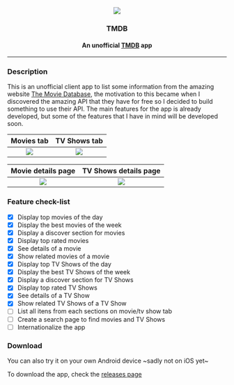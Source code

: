 <div align="center">
  <img src="https://github.com/WillianRod/tmdb-app/raw/master/android/app/src/main/res/mipmap-xxxhdpi/ic_launcher.png">
  <h3>TMDB</h3>
  <h4>An unofficial <a href="https://www.themoviedb.org/">TMDB</a> app</h4>
</div>

-----


### Description

This is an unofficial client app to list some information from the amazing website [The Movie Database](https://www.themoviedb.org/), the motivation to this became
when I discovered the amazing API that they have for free so I decided to build something to use their API. The main features for the app is already developed, but some of
the features that I have in mind will be developed soon.

Movies tab                |  TV Shows tab
:-------------------------:|:-------------------------:
![](https://github.com/WillianRod/tmdb-app/raw/master/screenshots/Screenshot_1.jpg)  |  ![](https://github.com/WillianRod/tmdb-app/raw/master/screenshots/Screenshot_2.jpg)


Movie details page                |  TV Shows details page
:-------------------------:|:-------------------------:
![](https://github.com/WillianRod/tmdb-app/raw/master/screenshots/Screenshot_3.png)  |  ![](https://github.com/WillianRod/tmdb-app/raw/master/screenshots/Screenshot_4.png)

### Feature check-list
- [X] Display top movies of the day
- [X] Display the best movies of the week
- [X] Display a discover section for movies
- [X] Display top rated movies
- [X] See details of a movie
- [X] Show related movies of a movie
- [X] Display top TV Shows of the day
- [X] Display the best TV Shows of the week
- [X] Display a discover section for TV Shows
- [X] Display top rated TV Shows
- [X] See details of a TV Show
- [X] Show related TV Shows of a TV Show
- [ ] List all itens from each sections on movie/tv show tab
- [ ] Create a search page to find movies and TV Shows
- [ ] Internationalize the app

### Download
You can also try it on your own Android device ~sadly not on iOS yet~

To download the app, check the [releases page](https://github.com/WillianRod/tmdb-app/releases)

